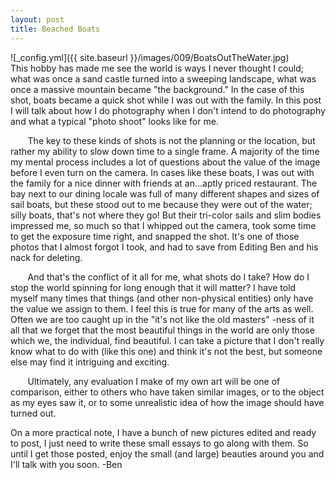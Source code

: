```yaml
---
layout: post
title: Beached Boats
---
```


![_config.yml]({{ site.baseurl }}/images/009/BoatsOutTheWater.jpg)
&nbsp;&nbsp;&nbsp;&nbsp;&nbsp;&nbsp; This hobby has made me see the world is ways I never thought I could; what was once a sand castle turned into a sweeping landscape, what was once a massive mountain became "the background." In the case of this shot, boats became a quick shot while I was out with the family. In this post I will talk about how I do photography when I don't intend to do photography and what a typical "photo shoot" looks like for me. 

&nbsp;&nbsp;&nbsp;&nbsp;&nbsp;&nbsp; The key to these kinds of shots is not the planning or the location, but rather my ability to slow down time to a single frame. A majority of the time my mental process includes a lot of questions about the value of the image before I even turn on the camera. In cases like these boats, I was out with the family for a nice dinner with friends at an...aptly priced restaurant. The bay next to our dining locale was full of many different shapes and sizes of sail boats, but these stood out to me because they were out of the water; silly boats, that's not where they go! But their tri-color sails and slim bodies impressed me, so much so that I whipped out the camera, took some time to get the exposure time right, and snapped the shot. It's one of those photos that I almost forgot I took, and had to save from Editing Ben and his nack for deleting. 

&nbsp;&nbsp;&nbsp;&nbsp;&nbsp;&nbsp; And that's the conflict of it all for me, what shots do I take? How do I stop the world spinning for long enough that it will matter? I have told myself many times that things (and other non-physical entities) only have the value we assign to them. I feel this is true for many of the arts as well. Often we are too caught up in the "it's not like the old masters" -ness of it all that we forget that the most beautiful things in the world are only those which we, the individual, find beautiful. I can take a picture that I don't really know what to do with (like this one) and think it's not the best, but someone else may find it intriguing and exciting. 

&nbsp;&nbsp;&nbsp;&nbsp;&nbsp;&nbsp; Ultimately, any evaluation I make of my own art will be one of comparison, either to others who have taken similar images, or to the object as my eyes saw it, or to some unrealistic idea of how the image should have turned out. 

On a more practical note, I have a bunch of new pictures edited and ready to post, I just need to write these small essays to go along with them. So until I get those posted, enjoy the small (and large) beauties around you and I'll talk with you soon. 
-Ben